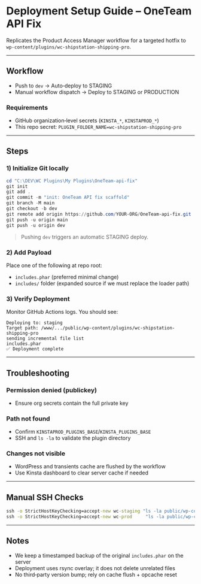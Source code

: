 # Deployment Setup Guide – OneTeam API Fix

Replicates the Product Access Manager workflow for a targeted hotfix to
`wp-content/plugins/wc-shipstation-shipping-pro`.

---

## Workflow

- Push to `dev` → Auto‑deploy to STAGING
- Manual workflow dispatch → Deploy to STAGING or PRODUCTION

### Requirements

- GitHub organization‑level secrets (`KINSTA_*`, `KINSTAPROD_*`)
- This repo secret: `PLUGIN_FOLDER_NAME=wc-shipstation-shipping-pro`

---

## Steps

### 1) Initialize Git locally

```powershell
cd "C:\DEV\WC Plugins\My Plugins\OneTeam-api-fix"
git init
git add .
git commit -m "init: OneTeam API fix scaffold"
git branch -M main
git checkout -b dev
git remote add origin https://github.com/YOUR-ORG/OneTeam-api-fix.git
git push -u origin main
git push -u origin dev
```

> Pushing `dev` triggers an automatic STAGING deploy.

### 2) Add Payload

Place one of the following at repo root:

- `includes.phar` (preferred minimal change)
- `includes/` folder (expanded source if we must replace the loader path)

### 3) Verify Deployment

Monitor GitHub Actions logs. You should see:

```
Deploying to: staging
Target path: /www/.../public/wp-content/plugins/wc-shipstation-shipping-pro
sending incremental file list
includes.phar
✅ Deployment complete
```

---

## Troubleshooting

### Permission denied (publickey)
- Ensure org secrets contain the full private key

### Path not found
- Confirm `KINSTAPROD_PLUGINS_BASE`/`KINSTA_PLUGINS_BASE`
- SSH and `ls -la` to validate the plugin directory

### Changes not visible
- WordPress and transients cache are flushed by the workflow
- Use Kinsta dashboard to clear server cache if needed

---

## Manual SSH Checks

```cmd
ssh -o StrictHostKeyChecking=accept-new wc-staging "ls -la public/wp-content/plugins/wc-shipstation-shipping-pro && ls -la public/wp-content/plugins/wc-shipstation-shipping-pro/includes.phar"
ssh -o StrictHostKeyChecking=accept-new wc-prod     "ls -la public/wp-content/plugins/wc-shipstation-shipping-pro && ls -la public/wp-content/plugins/wc-shipstation-shipping-pro/includes.phar"
```

---

## Notes

- We keep a timestamped backup of the original `includes.phar` on the server
- Deployment uses rsync overlay; it does not delete unrelated files
- No third‑party version bump; rely on cache flush + opcache reset



